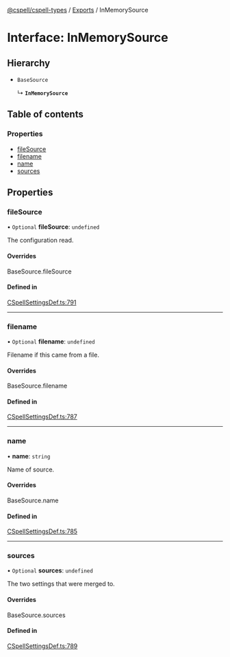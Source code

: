 [@cspell/cspell-types](../README.md) / [Exports](../modules.md) / InMemorySource

# Interface: InMemorySource

## Hierarchy

- `BaseSource`

  ↳ **`InMemorySource`**

## Table of contents

### Properties

- [fileSource](InMemorySource.md#filesource)
- [filename](InMemorySource.md#filename)
- [name](InMemorySource.md#name)
- [sources](InMemorySource.md#sources)

## Properties

### fileSource

• `Optional` **fileSource**: `undefined`

The configuration read.

#### Overrides

BaseSource.fileSource

#### Defined in

[CSpellSettingsDef.ts:791](https://github.com/streetsidesoftware/cspell/blob/04d61378/packages/cspell-types/src/CSpellSettingsDef.ts#L791)

___

### filename

• `Optional` **filename**: `undefined`

Filename if this came from a file.

#### Overrides

BaseSource.filename

#### Defined in

[CSpellSettingsDef.ts:787](https://github.com/streetsidesoftware/cspell/blob/04d61378/packages/cspell-types/src/CSpellSettingsDef.ts#L787)

___

### name

• **name**: `string`

Name of source.

#### Overrides

BaseSource.name

#### Defined in

[CSpellSettingsDef.ts:785](https://github.com/streetsidesoftware/cspell/blob/04d61378/packages/cspell-types/src/CSpellSettingsDef.ts#L785)

___

### sources

• `Optional` **sources**: `undefined`

The two settings that were merged to.

#### Overrides

BaseSource.sources

#### Defined in

[CSpellSettingsDef.ts:789](https://github.com/streetsidesoftware/cspell/blob/04d61378/packages/cspell-types/src/CSpellSettingsDef.ts#L789)
